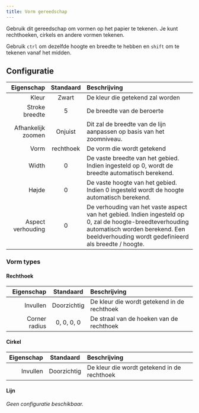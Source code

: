 ```yaml
---
title: Vorm gereedschap
---
```


Gebruik dit gereedschap om vormen op het papier te tekenen.
Je kunt rechthoeken, cirkels en andere vormen tekenen.

Gebruik `ctrl` om dezelfde hoogte en breedte te hebben en `shift` om te tekenen vanaf het midden.

## Configuratie

|         Eigenschap | Standaard | Beschrijving                                                                                                                                                                                                                                        |
| -----------------: | :-------: | :-------------------------------------------------------------------------------------------------------------------------------------------------------------------------------------------------------------------------------------------------- |
|              Kleur |   Zwart   | De kleur die getekend zal worden                                                                                                                                                                                                                    |
|     Stroke breedte |     5     | De breedte van de beroerte                                                                                                                                                                                                                          |
| Afhankelijk zoomen |  Onjuist  | Dit zal de breedte van de lijn aanpassen op basis van het zoomniveau.                                                                                                                                                               |
|               Vorm | rechthoek | De vorm die wordt getekend                                                                                                                                                                                                                          |
|              Width |     0     | De vaste breedte van het gebied. Indien ingesteld op 0, wordt de breedte automatisch berekend.                                                                                                                      |
|              Højde |     0     | De vaste hoogte van het gebied. Indien 0 ingesteld wordt de hoogte automatisch berekend.                                                                                                                            |
|  Aspect verhouding |     0     | De verhouding van het vaste aspect van het gebied. Indien ingesteld op 0, zal de hoogte-breedteverhouding automatisch worden berekend. Een beeldverhouding wordt gedefinieerd als breedte / hoogte. |

### Vorm types

#### Rechthoek

|    Eigenschap |  Standaard  | Beschrijving                                |
| ------------: | :---------: | :------------------------------------------ |
|      Invullen | Doorzichtig | De kleur die wordt getekend in de rechthoek |
| Corner radius |  0, 0, 0, 0 | De straal van de hoeken van de rechthoek    |

#### Cirkel

| Eigenschap |  Standaard  | Beschrijving                                |
| ---------: | :---------: | :------------------------------------------ |
|   Invullen | Doorzichtig | De kleur die wordt getekend in de rechthoek |

#### Lijn

_Geen configuratie beschikbaar._
